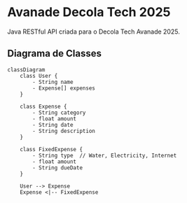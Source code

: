 # Avanade Decola Tech 2025
Java RESTful API criada para o Decola Tech Avanade 2025.

## Diagrama de Classes

```mermaid
classDiagram
    class User {
        - String name
        - Expense[] expenses
    }

    class Expense {
        - String category
        - float amount
        - String date
        - String description
    }

    class FixedExpense {
        - String type  // Water, Electricity, Internet
        - float amount
        - String dueDate
    }

    User --> Expense
    Expense <|-- FixedExpense
```
